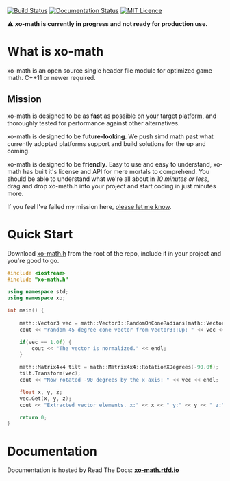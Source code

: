 [![Build Status](https://semaphoreci.com/api/v1/xoorath/xo-math/branches/master/shields_badge.svg)](https://semaphoreci.com/xoorath/xo-math)
[![Documentation Status](https://readthedocs.org/projects/xo-math/badge/?version=latest)](http://xo-math.readthedocs.io/en/latest/?badge=latest)
[![MIT Licence](https://badges.frapsoft.com/os/mit/mit.png?v=103)](https://tldrlegal.com/license/mit-license) 

:warning: **xo-math is currently in progress and not ready for production use.**

# What is xo-math

xo-math is an open source single header file module for optimized game math. C++11 or newer required.

## Mission

xo-math is designed to be as **fast** as possible on your target platform, and thoroughly tested for performance against other alternatives.

xo-math is designed to be **future-looking**. We push simd math past what currently adopted platforms support and build solutions for the up and coming.

xo-math is designed to be **friendly**. Easy to use and easy to understand, xo-math has built it's license and API for mere mortals to comprehend. You should be able to understand what we're all about in *10 minutes or less*, drag and drop xo-math.h into your project and start coding in just minutes more.

If you feel I've failed my mission here, [please let me know](https://github.com/xoorath/xo-math/issues).

# Quick Start

Download [xo-math.h](https://raw.githubusercontent.com/xoorath/xo-math/master/xo-math.h) from the root of the repo, include it in your project and you're good to go.

```c++
#include <iostream>
#include "xo-math.h"

using namespace std;
using namespace xo;

int main() {
    
    math::Vector3 vec = math::Vector3::RandomOnConeRadians(math::Vector3::Up, math::HalfPI/2.0f);
    cout << "random 45 degree cone vector from Vector3::Up: " << vec << endl;

    if(vec == 1.0f) {
        cout << "The vector is normalized." << endl;
    }

    math::Matrix4x4 tilt = math::Matrix4x4::RotationXDegrees(-90.0f);
    tilt.Transform(vec);
    cout << "Now rotated -90 degrees by the x axis: " << vec << endl;

    float x, y, z;
    vec.Get(x, y, z);
    cout << "Extracted vector elements. x:" << x << " y:" << y << " z:" << z << endl;

    return 0;
}
```

# Documentation

Documentation is hosted by Read The Docs: **[xo-math.rtfd.io](http://xo-math.rtfd.io)**

